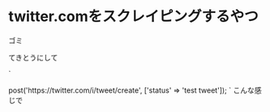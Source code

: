 # twitter.comをスクレイピングするやつ  

ゴミ  

てきとうにして

`
<?php

require 'webtw.php';

$wt = new webtw(USERNAME, PASSWORD);

$wt->post('https://twitter.com/i/tweet/create', ['status' => 'test tweet']);
`
こんな感じで
